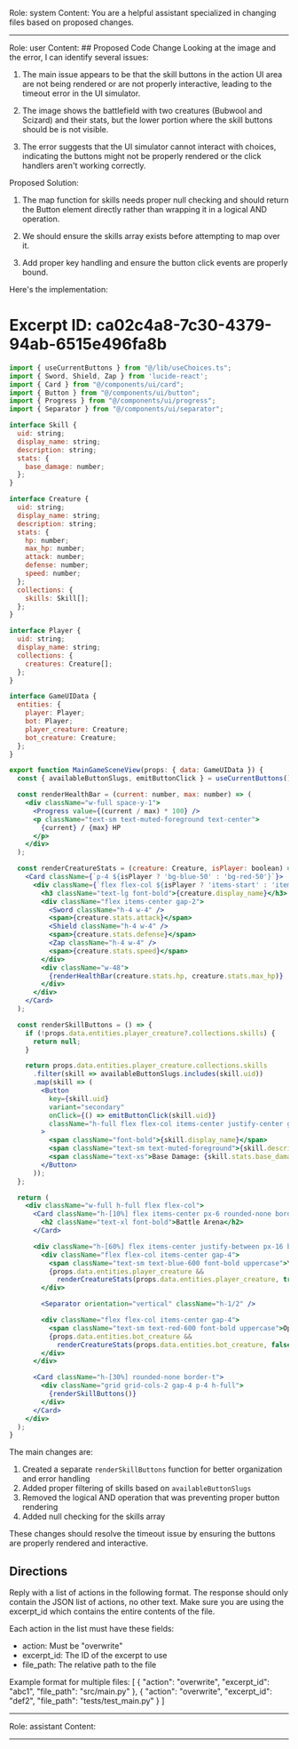 Role: system
Content: You are a helpful assistant specialized in changing files based on proposed changes.
__________________
Role: user
Content: ## Proposed Code Change
Looking at the image and the error, I can identify several issues:

1. The main issue appears to be that the skill buttons in the action UI area are not being rendered or are not properly interactive, leading to the timeout error in the UI simulator.

2. The image shows the battlefield with two creatures (Bubwool and Scizard) and their stats, but the lower portion where the skill buttons should be is not visible.

3. The error suggests that the UI simulator cannot interact with choices, indicating the buttons might not be properly rendered or the click handlers aren't working correctly.

Proposed Solution:

1. The map function for skills needs proper null checking and should return the Button element directly rather than wrapping it in a logical AND operation.

2. We should ensure the skills array exists before attempting to map over it.

3. Add proper key handling and ensure the button click events are properly bound.

Here's the implementation:

# Excerpt ID: ca02c4a8-7c30-4379-94ab-6515e496fa8b
```jsx main_game/templates/MainGameScene.tsx
import { useCurrentButtons } from "@/lib/useChoices.ts";
import { Sword, Shield, Zap } from 'lucide-react';
import { Card } from "@/components/ui/card";
import { Button } from "@/components/ui/button";
import { Progress } from "@/components/ui/progress"; 
import { Separator } from "@/components/ui/separator";

interface Skill {
  uid: string;
  display_name: string;
  description: string;
  stats: {
    base_damage: number;
  };
}

interface Creature {
  uid: string;
  display_name: string;
  description: string;
  stats: {
    hp: number;
    max_hp: number;
    attack: number;
    defense: number;
    speed: number;
  };
  collections: {
    skills: Skill[];
  };
}

interface Player {
  uid: string;
  display_name: string;
  collections: {
    creatures: Creature[];
  };
}

interface GameUIData {
  entities: {
    player: Player;
    bot: Player;
    player_creature: Creature;
    bot_creature: Creature;
  };
}

export function MainGameSceneView(props: { data: GameUIData }) {
  const { availableButtonSlugs, emitButtonClick } = useCurrentButtons();

  const renderHealthBar = (current: number, max: number) => (
    <div className="w-full space-y-1">
      <Progress value={(current / max) * 100} />
      <p className="text-sm text-muted-foreground text-center">
        {current} / {max} HP
      </p>
    </div>
  );

  const renderCreatureStats = (creature: Creature, isPlayer: boolean) => (
    <Card className={`p-4 ${isPlayer ? 'bg-blue-50' : 'bg-red-50'}`}>
      <div className={`flex flex-col ${isPlayer ? 'items-start' : 'items-end'} gap-2`}>
        <h3 className="text-lg font-bold">{creature.display_name}</h3>
        <div className="flex items-center gap-2">
          <Sword className="h-4 w-4" />
          <span>{creature.stats.attack}</span>
          <Shield className="h-4 w-4" />
          <span>{creature.stats.defense}</span>
          <Zap className="h-4 w-4" />
          <span>{creature.stats.speed}</span>
        </div>
        <div className="w-48">
          {renderHealthBar(creature.stats.hp, creature.stats.max_hp)}
        </div>
      </div>
    </Card>
  );

  const renderSkillButtons = () => {
    if (!props.data.entities.player_creature?.collections.skills) {
      return null;
    }

    return props.data.entities.player_creature.collections.skills
      .filter(skill => availableButtonSlugs.includes(skill.uid))
      .map(skill => (
        <Button
          key={skill.uid}
          variant="secondary"
          onClick={() => emitButtonClick(skill.uid)}
          className="h-full flex flex-col items-center justify-center gap-2"
        >
          <span className="font-bold">{skill.display_name}</span>
          <span className="text-sm text-muted-foreground">{skill.description}</span>
          <span className="text-xs">Base Damage: {skill.stats.base_damage}</span>
        </Button>
      ));
  };

  return (
    <div className="w-full h-full flex flex-col">
      <Card className="h-[10%] flex items-center px-6 rounded-none border-b">
        <h2 className="text-xl font-bold">Battle Arena</h2>
      </Card>

      <div className="h-[60%] flex items-center justify-between px-16 bg-gradient-to-b from-background to-muted">
        <div className="flex flex-col items-center gap-4">
          <span className="text-sm text-blue-600 font-bold uppercase">Your Creature</span>
          {props.data.entities.player_creature && 
            renderCreatureStats(props.data.entities.player_creature, true)}
        </div>

        <Separator orientation="vertical" className="h-1/2" />

        <div className="flex flex-col items-center gap-4">
          <span className="text-sm text-red-600 font-bold uppercase">Opponent</span>
          {props.data.entities.bot_creature && 
            renderCreatureStats(props.data.entities.bot_creature, false)}
        </div>
      </div>

      <Card className="h-[30%] rounded-none border-t">
        <div className="grid grid-cols-2 gap-4 p-4 h-full">
          {renderSkillButtons()}
        </div>
      </Card>
    </div>
  );
}
```

The main changes are:
1. Created a separate `renderSkillButtons` function for better organization and error handling
2. Added proper filtering of skills based on `availableButtonSlugs`
3. Removed the logical AND operation that was preventing proper button rendering
4. Added null checking for the skills array

These changes should resolve the timeout issue by ensuring the buttons are properly rendered and interactive.

## Directions
Reply with a list of actions in the following format. The response should only contain the JSON list of actions, no other text.
Make sure you are using the excerpt_id which contains the entire contents of the file.

Each action in the list must have these fields:
- action: Must be "overwrite"
- excerpt_id: The ID of the excerpt to use
- file_path: The relative path to the file

Example format for multiple files:
[
    {
        "action": "overwrite",
        "excerpt_id": "abc1",
        "file_path": "src/main.py"
    },
    {
        "action": "overwrite",
        "excerpt_id": "def2",
        "file_path": "tests/test_main.py"
    }
]
__________________
Role: assistant
Content: 
__________________
